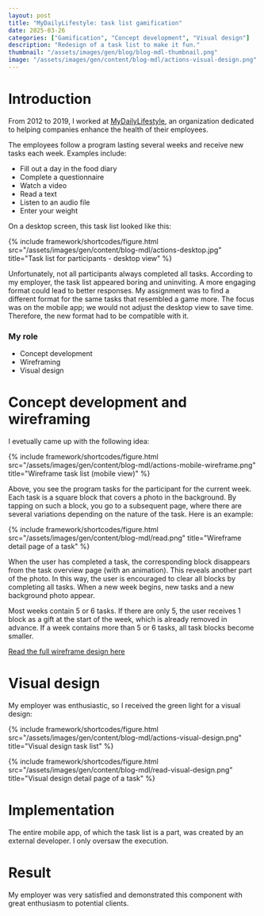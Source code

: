 ```yaml
---
layout: post
title: "MyDailyLifestyle: task list gamification"
date: 2025-03-26
categories: ["Gamification", "Concept development", "Visual design"]
description: "Redesign of a task list to make it fun."
thumbnail: "/assets/images/gen/blog/blog-mdl-thumbnail.png"
image: "/assets/images/gen/content/blog-mdl/actions-visual-design.png"
---
```


# Introduction

From 2012 to 2019, I worked at [MyDailyLifestyle](http://www.mydailylifestyle.com), an organization dedicated to helping companies enhance the health of their employees.

The employees follow a program lasting several weeks and receive new tasks each week. Examples include:

- Fill out a day in the food diary
- Complete a questionnaire
- Watch a video
- Read a text
- Listen to an audio file
- Enter your weight

On a desktop screen, this task list looked like this:

{% include framework/shortcodes/figure.html src="/assets/images/gen/content/blog-mdl/actions-desktop.jpg" title="Task list for participants - desktop view" %}

Unfortunately, not all participants always completed all tasks. According to my employer, the task list appeared boring and uninviting. A more engaging format could lead to better responses. My assignment was to find a different format for the same tasks that resembled a game more. The focus was on the mobile app; we would not adjust the desktop view to save time. Therefore, the new format had to be compatible with it.

### My role

- Concept development
- Wireframing
- Visual design

# Concept development and wireframing
I evetually came up with the following idea:

{% include framework/shortcodes/figure.html src="/assets/images/gen/content/blog-mdl/actions-mobile-wireframe.png" title="Wireframe task list (mobile view)" %}

Above, you see the program tasks for the participant for the current week. Each task is a square block that covers a photo in the background. By tapping on such a block, you go to a subsequent page, where there are several variations depending on the nature of the task. Here is an example:

{% include framework/shortcodes/figure.html src="/assets/images/gen/content/blog-mdl/read.png" title="Wireframe detail page of a task" %}

When the user has completed a task, the corresponding block disappears from the task overview page (with an animation). This reveals another part of the photo. In this way, the user is encouraged to clear all blocks by completing all tasks. When a new week begins, new tasks and a new background photo appear.

Most weeks contain 5 or 6 tasks. If there are only 5, the user receives 1 block as a gift at the start of the week, which is already removed in advance. If a week contains more than 5 or 6 tasks, all task blocks become smaller.

[Read the full wireframe design here](/assets/images/gen/content/blog-mdl/action-planner-wireframes.pdf)

# Visual design
My employer was enthusiastic, so I received the green light for a visual design:

{% include framework/shortcodes/figure.html src="/assets/images/gen/content/blog-mdl/actions-visual-design.png" title="Visual design task list" %}

{% include framework/shortcodes/figure.html src="/assets/images/gen/content/blog-mdl/read-visual-design.png" title="Visual design detail page of a task" %}

# Implementation
The entire mobile app, of which the task list is a part, was created by an external developer. I only oversaw the execution.

# Result
My employer was very satisfied and demonstrated this component with great enthusiasm to potential clients.

